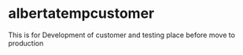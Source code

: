 # albertatempcustomer
This is for Development of customer and testing place before move to production
